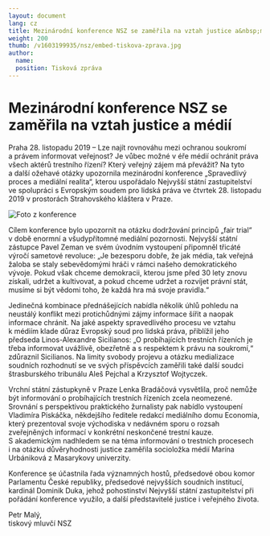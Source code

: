 ```yaml
---
layout: document
lang: cz
title: Mezinárodní konference NSZ se zaměřila na vztah justice a&nbsp;médií
weight: 200
thumb: /v1603199935/nsz/embed-tiskova-zprava.jpg
author:
  name:
  position: Tisková zpráva
---
```


# Mezinárodní konference NSZ se zaměřila na vztah justice a&nbsp;médií

Praha 28. listopadu 2019 – Lze najít rovnováhu mezi ochranou soukromí a&nbsp;právem informovat veřejnost? Je vůbec možné v&nbsp;éře médií ochránit práva všech aktérů trestního řízení? Který veřejný zájem má převážit? Na tyto a&nbsp;další ožehavé otázky upozornila mezinárodní konference „Spravedlivý proces a&nbsp;mediální realita“, kterou uspořádalo Nejvyšší státní zastupitelství ve spolupráci s&nbsp;Evropským soudem pro lidská práva ve čtvrtek 28. listopadu 2019 v&nbsp;prostorách Strahovského kláštera v&nbsp;Praze.

![Foto z konference]({{site.baseurl}}/assets/img/fotky-z-konference.jpg)

Cílem konference bylo upozornit na otázku dodržování principů „fair trial“ v&nbsp;době enormní a&nbsp;všudypřítomné mediální pozornosti. Nejvyšší státní zástupce Pavel Zeman ve svém úvodním vystoupení připomněl třicáté výročí sametové revoluce: „Je bezesporu dobře, že jak média, tak veřejná žaloba se staly sebevědomými hráči v&nbsp;rámci našeho demokratického vývoje. Pokud však chceme demokracii, kterou jsme před 30 lety znovu získali, udržet a&nbsp;kultivovat, a&nbsp;pokud chceme udržet a&nbsp;rozvíjet právní stát, musíme si být vědomi toho, že každá hra má svoje pravidla.“

Jedinečná kombinace přednášejících nabídla několik úhlů pohledu na neustálý konflikt mezi protichůdnými zájmy informace šířit a&nbsp;naopak informace chránit. Na jaké aspekty spravedlivého procesu ve vztahu k&nbsp;médiím klade důraz Evropský soud pro lidská práva, přiblížil jeho předseda Linos-Alexandre Sicilianos: „O probíhajících trestních řízeních je třeba informovat uvážlivě, obezřetně a&nbsp;s respektem k&nbsp;právu na soukromí,“ zdůraznil Sicilianos. Na limity svobody projevu a&nbsp;otázku medializace soudních rozhodnutí se ve svých příspěvcích zaměřili také další soudci štrasburského tribunálu Aleš Pejchal a&nbsp;Krzysztof Wojtyczek.

Vrchní státní zástupkyně v&nbsp;Praze Lenka Bradáčová vysvětlila, proč nemůže být informování o&nbsp;probíhajících trestních řízeních zcela neomezené. Srovnání s&nbsp;perspektivou praktického žurnalisty pak nabídlo vystoupení Vladimíra Piskáčka, někdejšího ředitele redakcí mediálního domu Economia, který prezentoval svoje východiska v&nbsp;nedávném sporu o&nbsp;rozsah zveřejněných informací v&nbsp;konkrétní neskončené trestní kauze. S&nbsp;akademickým nadhledem se na téma informování o&nbsp;trestních procesech i&nbsp;na otázku důvěryhodnosti justice zaměřila socioložka médií Marína Urbániková z&nbsp;Masarykovy univerzity.

Konference se účastnila řada významných hostů, předsedové obou komor Parlamentu České republiky, předsedové nejvyšších soudních institucí, kardinál Dominik Duka, jehož pohostinství Nejvyšší státní zastupitelství při pořádání konference využilo, a&nbsp;další představitelé justice i&nbsp;veřejného života.

Petr Malý,<br/>
tiskový mluvčí NSZ
